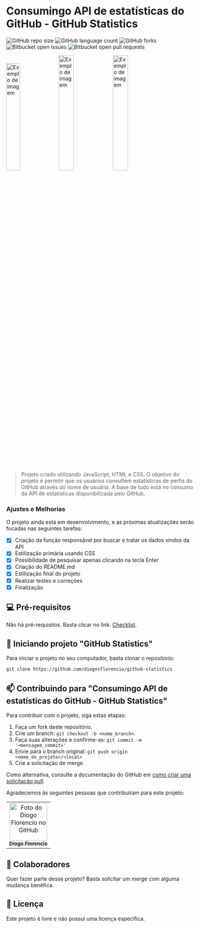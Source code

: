 # Consumingo API de estatísticas do GitHub - GitHub Statistics

![GitHub repo size](https://img.shields.io/github/repo-size/diogosflorencio/github-statistics?style=for-the-badge)
![GitHub language count](https://img.shields.io/github/languages/count/diogosflorencio/github-statistics?style=for-the-badge)
![GitHub forks](https://img.shields.io/github/forks/diogosflorencio/github-statistics?style=for-the-badge)
![Bitbucket open issues](https://img.shields.io/bitbucket/issues/diogosflorencio/github-statistics?style=for-the-badge)
![Bitbucket open pull requests](https://img.shields.io/bitbucket/pr-raw/diogosflorencio/github-statistics?style=for-the-badge)


<img src="https://github.com/diogosflorencio/GitHub-Statistics-API/assets/33941005/e31355b3-0eee-4383-80f3-bf181425de88" style="width:27%" alt="Exemplo de imagem">
<img src="https://github.com/diogosflorencio/GitHub-Statistics-API/assets/33941005/4ae37616-ce39-43c4-b87c-27d963562b43" style="width:28%" alt="Exemplo de imagem">
<img src="https://github.com/diogosflorencio/GitHub-Statistics-API/assets/33941005/7811bfed-d16b-48da-98e5-f343356138c6" style="width:28%" alt="Exemplo de imagem">


> Projeto criado utilizando JavaScript, HTML e CSS. O objetivo do projeto é permitir que os usuários consultem estatísticas de perfis do GitHub através do nome de usuário. A base de tudo está no consumo da API de estatísticas disponibilizada pelo GitHub.


### Ajustes e Melhorias

O projeto ainda está em desenvolvimento, e as próximas atualizações serão focadas nas seguintes tarefas:
- [x] Criação da função responsável por buscar e tratar os dados vindos da API
- [x] Estilização primária usando CSS
- [x] Possibilidade de pesquisar apenas clicando na tecla Enter
- [x] Criação do README.md
- [x] Estilização final do projeto
- [x] Realizar testes e correções
- [x] Finalização

## 💻 Pré-requisitos

Não há pré-requisitos. Basta clicar no link:  [Checklist](https://diogosflorencio.github.io/github-statistics).

## 🚀 Iniciando projeto "GitHub Statistics"

Para iniciar o projeto no seu computador, basta clonar o repositório:

```
git clone https://github.com/diogosflorencio/github-statistics
```

## 📫 Contribuindo para "Consumingo API de estatísticas do GitHub - GitHub Statistics"

Para contribuir com o projeto, siga estas etapas:

1. Faça um fork deste repositório.
2. Crie um branch: `git checkout -b <nome_branch>`.
3. Faça suas alterações e confirme-as: `git commit -m '<mensagem_commit>'`
4. Envie para o branch original: `git push origin <nome_do_projeto>/<local>`
5. Crie a solicitação de merge.

Como alternativa, consulte a documentação do GitHub em [como criar uma solicitação pull](https://help.github.com/en/github/collaborating-with-issues-and-pull-requests/creating-a-pull-request).

Agradecemos às seguintes pessoas que contribuíram para este projeto:

<table>
  <tr>
    <td align="center">
      <a href="https://github.com/diogosflorencio" title="Diogo Florencio">
        <img src="https://avatars.githubusercontent.com/u/33941005" width="100px;" alt="Foto do Diogo Florencio no GitHub"/><br>
        <sub>
          <b>Diogo Florencio</b>
        </sub>
      </a>
    </td>
  </tr>
</table>

## 🤝 Colaboradores

Quer fazer parte desse projeto? Basta solicitar um merge com alguma mudança benéfica. 

## 📝 Licença

Este projeto é livre e não possui uma licença específica.
